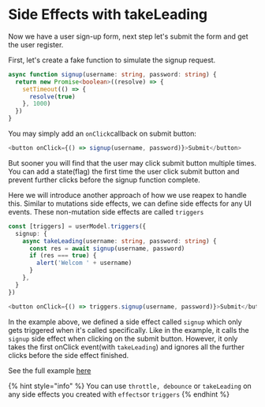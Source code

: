 # Side Effects with takeLeading

Now we have a user sign-up form, next step let's submit the form and get the user register.

First, let's create a fake function to simulate the signup request.

```typescript
async function signup(username: string, password: string) {
  return new Promise<boolean>((resolve) => {
    setTimeout(() => {
      resolve(true)
    }, 1000)
  })
}
```

You may simply add an `onClick`callback on submit button:

```typescript
<button onClick={() => signup(username, password)}>Submit</button>
```

But sooner you will find that the user may click submit button multiple times. You can add a state(flag) the first time the user click submit button and prevent further clicks before the signup function complete.

Here we will introduce another approach of how we use reapex to handle this. Similar to mutations side effects, we can define side effects for any UI events. These non-mutation side effects are called `triggers`

```typescript
const [triggers] = userModel.triggers({
  signup: {
    async takeLeading(username: string, password: string) {
      const res = await signup(username, password)
      if (res === true) {
        alert('Welcom ' + username)
      }
    },
  }
})
```

```typescript
<button onClick={() => triggers.signup(username, password)}>Submit</button>
```

In the example above, we defined a side effect called `signup` which only gets triggered when it's called specifically. Like in the example, it calls the `signup` side effect when clicking on the submit button. However, it only takes the first onClick event(with `takeLeading`) and ignores all the further clicks before the side effect finished.

See the full example [here](https://codesandbox.io/s/user-sign-up-async-effects-triggers-takeleading-2hcmi)

{% hint style="info" %}
You can use `throttle, debounce` or `takeLeading` on any side effects you created with  `effects`or `triggers`
{% endhint %}


